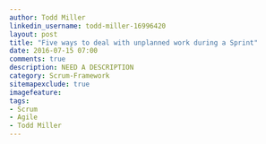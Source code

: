 ```yaml
---
author: Todd Miller
linkedin_username: todd-miller-16996420
layout: post
title: "Five ways to deal with unplanned work during a Sprint"
date: 2016-07-15 07:00
comments: true
description: NEED A DESCRIPTION
category: Scrum-Framework
sitemapexclude: true
imagefeature:
tags:
- Scrum
- Agile
- Todd Miller
---
```


[//]: # (Situation)


[//]: # (Complication)


[//]: # (Question)


[//]: # (Answer)
